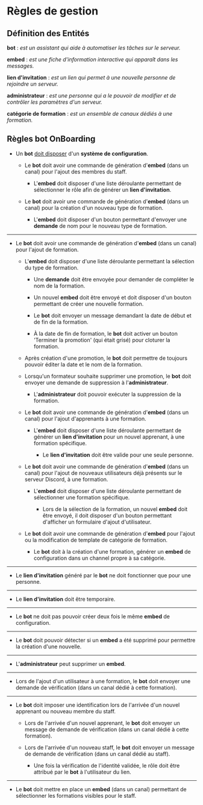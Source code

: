 # Règles de gestion


## Définition des Entités

**bot** : *est un assistant qui aide à automatiser les tâches sur le serveur.*

**embed** : *est une fiche d'information interactive qui apparaît dans les messages.*

**lien d'invitation** : *est un lien qui permet à une nouvelle personne de rejoindre un serveur.*

**administrateur** : *est une personne qui a le pouvoir de modifier et de contrôler les paramètres d'un serveur.*

**catégorie de formation** : *est un ensemble de canaux dédiés à une formation.*


## Règles bot OnBoarding

- Un **bot** <u>doit disposer</u> d'un **système de configuration**.

  - Le **bot** doit avoir une commande de génération d'**embed** (dans un canal) pour l'ajout des membres du staff.

    - L'**embed** doit disposer d'une liste déroulante permettant de sélectionner le rôle afin de générer un **lien d'invitation**.

  - Le **bot** doit avoir une commande de génération d'**embed** (dans un canal) pour la création d'un nouveau type de formation.

    - L'**embed** doit disposer d'un bouton permettant d'envoyer une **demande** de nom pour le nouveau type de formation.
---

- Le **bot** doit avoir une commande de génération d'**embed** (dans un canal) pour l'ajout de formation.

    - L'**embed** doit disposer d'une liste déroulante permettant la sélection du type de formation.

      - Une **demande** doit être envoyée pour demander de compléter le nom de la formation.

      - Un nouvel **embed** doit être envoyé et doit disposer d'un bouton permettant de créer une nouvelle formation.

      - Le **bot** doit envoyer un message demandant la date de début et de fin de la formation.

      - À la date de fin de formation, le **bot** doit activer un bouton 'Terminer la promotion' (qui était grisé) pour cloturer la formation.
    
    - Après création d'une promotion, le **bot** doit permettre de toujours pouvoir éditer la date et le nom de la formation.

    - Lorsqu'un formateur souhaite supprimer une promotion, le **bot** doit envoyer une demande de suppression à l'**administrateur**.

      -  L'**administrateur** doit pouvoir exécuter la suppression de la formation.

  - Le **bot** doit avoir une commande de génération d'**embed** (dans un canal) pour l'ajout d'apprenants à une formation.

    - L'**embed** doit disposer d'une liste déroulante permettant de générer un **lien d'invitation** pour un nouvel apprenant, à une formation spécifique.

      - Le **lien d'invitation** doit être valide pour une seule personne.

  - Le **bot** doit avoir une commande de génération d'**embed** (dans un canal) pour l'ajout de nouveaux utilisateurs déjà présents sur le serveur Discord, à une formation.

    - L'**embed** doit disposer d'une liste déroulante permettant de sélectionner une formation spécifique.

      - Lors de la sélection de la formation, un nouvel **embed** doit être envoyé, il doit disposer d'un bouton permettant d'afficher un formulaire d'ajout d'utilisateur.

  - Le **bot** doit avoir une commande de génération d'**embed** pour l'ajout ou la modification de template de catégorie de formation.

    - Le **bot** doit à la création d'une formation, générer un **embed** de configuration dans un channel propre à sa catégorie.
---

- Le **lien d'invitation** généré par le **bot** ne doit fonctionner que pour une personne.
---

- Le **lien d'invitation** doit être temporaire.
---

- Le **bot** ne doit pas pouvoir créer deux fois le même **embed** de configuration.
---

- Le **bot** doit pouvoir détecter si un **embed** a été supprimé pour permettre la création d'une nouvelle.
---

- L'**administrateur** peut supprimer un **embed**.
---

- Lors de l'ajout d'un utilisateur à une formation, le **bot** doit envoyer une demande de vérification (dans un canal dédié à cette formation).
---

- Le **bot** doit imposer une identification lors de l'arrivée d'un nouvel apprenant ou nouveau membre du staff.

  - Lors de l'arrivée d'un nouvel apprenant, le **bot** doit envoyer un message de demande de vérification (dans un canal dédié à cette formation).

  - Lors de l'arrivée d'un nouveau staff, le **bot** doit envoyer un message de demande de vérification (dans un canal dédié au staff).

    - Une fois la vérification de l'identité validée, le rôle doit être attribué par le **bot** à l'utilisateur du lien.
---

- Le **bot** doit mettre en place un **embed** (dans un canal) permettant de sélectionner les formations visibles pour le staff.